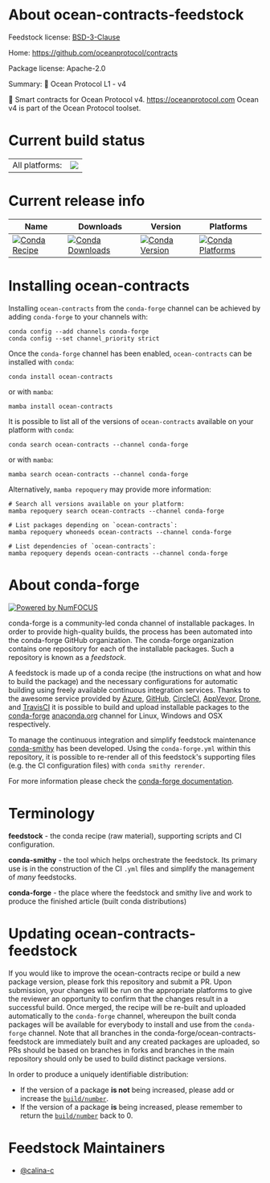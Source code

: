About ocean-contracts-feedstock
===============================

Feedstock license: [BSD-3-Clause](https://github.com/conda-forge/ocean-contracts-feedstock/blob/main/LICENSE.txt)

Home: https://github.com/oceanprotocol/contracts

Package license: Apache-2.0

Summary: 🐳 Ocean Protocol L1 - v4

🦑 Smart contracts for Ocean Protocol v4. https://oceanprotocol.com Ocean v4 is part of the Ocean Protocol toolset.

Current build status
====================


<table><tr><td>All platforms:</td>
    <td>
      <a href="https://dev.azure.com/conda-forge/feedstock-builds/_build/latest?definitionId=19061&branchName=main">
        <img src="https://dev.azure.com/conda-forge/feedstock-builds/_apis/build/status/ocean-contracts-feedstock?branchName=main">
      </a>
    </td>
  </tr>
</table>

Current release info
====================

| Name | Downloads | Version | Platforms |
| --- | --- | --- | --- |
| [![Conda Recipe](https://img.shields.io/badge/recipe-ocean--contracts-green.svg)](https://anaconda.org/conda-forge/ocean-contracts) | [![Conda Downloads](https://img.shields.io/conda/dn/conda-forge/ocean-contracts.svg)](https://anaconda.org/conda-forge/ocean-contracts) | [![Conda Version](https://img.shields.io/conda/vn/conda-forge/ocean-contracts.svg)](https://anaconda.org/conda-forge/ocean-contracts) | [![Conda Platforms](https://img.shields.io/conda/pn/conda-forge/ocean-contracts.svg)](https://anaconda.org/conda-forge/ocean-contracts) |

Installing ocean-contracts
==========================

Installing `ocean-contracts` from the `conda-forge` channel can be achieved by adding `conda-forge` to your channels with:

```
conda config --add channels conda-forge
conda config --set channel_priority strict
```

Once the `conda-forge` channel has been enabled, `ocean-contracts` can be installed with `conda`:

```
conda install ocean-contracts
```

or with `mamba`:

```
mamba install ocean-contracts
```

It is possible to list all of the versions of `ocean-contracts` available on your platform with `conda`:

```
conda search ocean-contracts --channel conda-forge
```

or with `mamba`:

```
mamba search ocean-contracts --channel conda-forge
```

Alternatively, `mamba repoquery` may provide more information:

```
# Search all versions available on your platform:
mamba repoquery search ocean-contracts --channel conda-forge

# List packages depending on `ocean-contracts`:
mamba repoquery whoneeds ocean-contracts --channel conda-forge

# List dependencies of `ocean-contracts`:
mamba repoquery depends ocean-contracts --channel conda-forge
```


About conda-forge
=================

[![Powered by
NumFOCUS](https://img.shields.io/badge/powered%20by-NumFOCUS-orange.svg?style=flat&colorA=E1523D&colorB=007D8A)](https://numfocus.org)

conda-forge is a community-led conda channel of installable packages.
In order to provide high-quality builds, the process has been automated into the
conda-forge GitHub organization. The conda-forge organization contains one repository
for each of the installable packages. Such a repository is known as a *feedstock*.

A feedstock is made up of a conda recipe (the instructions on what and how to build
the package) and the necessary configurations for automatic building using freely
available continuous integration services. Thanks to the awesome service provided by
[Azure](https://azure.microsoft.com/en-us/services/devops/), [GitHub](https://github.com/),
[CircleCI](https://circleci.com/), [AppVeyor](https://www.appveyor.com/),
[Drone](https://cloud.drone.io/welcome), and [TravisCI](https://travis-ci.com/)
it is possible to build and upload installable packages to the
[conda-forge](https://anaconda.org/conda-forge) [anaconda.org](https://anaconda.org/)
channel for Linux, Windows and OSX respectively.

To manage the continuous integration and simplify feedstock maintenance
[conda-smithy](https://github.com/conda-forge/conda-smithy) has been developed.
Using the ``conda-forge.yml`` within this repository, it is possible to re-render all of
this feedstock's supporting files (e.g. the CI configuration files) with ``conda smithy rerender``.

For more information please check the [conda-forge documentation](https://conda-forge.org/docs/).

Terminology
===========

**feedstock** - the conda recipe (raw material), supporting scripts and CI configuration.

**conda-smithy** - the tool which helps orchestrate the feedstock.
                   Its primary use is in the construction of the CI ``.yml`` files
                   and simplify the management of *many* feedstocks.

**conda-forge** - the place where the feedstock and smithy live and work to
                  produce the finished article (built conda distributions)


Updating ocean-contracts-feedstock
==================================

If you would like to improve the ocean-contracts recipe or build a new
package version, please fork this repository and submit a PR. Upon submission,
your changes will be run on the appropriate platforms to give the reviewer an
opportunity to confirm that the changes result in a successful build. Once
merged, the recipe will be re-built and uploaded automatically to the
`conda-forge` channel, whereupon the built conda packages will be available for
everybody to install and use from the `conda-forge` channel.
Note that all branches in the conda-forge/ocean-contracts-feedstock are
immediately built and any created packages are uploaded, so PRs should be based
on branches in forks and branches in the main repository should only be used to
build distinct package versions.

In order to produce a uniquely identifiable distribution:
 * If the version of a package **is not** being increased, please add or increase
   the [``build/number``](https://docs.conda.io/projects/conda-build/en/latest/resources/define-metadata.html#build-number-and-string).
 * If the version of a package **is** being increased, please remember to return
   the [``build/number``](https://docs.conda.io/projects/conda-build/en/latest/resources/define-metadata.html#build-number-and-string)
   back to 0.

Feedstock Maintainers
=====================

* [@calina-c](https://github.com/calina-c/)

